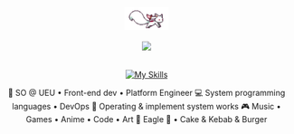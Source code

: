 <div align="center">
<img src="./Assets//kyubey.gif" height="40" />
<br><br>
<img src="https://readme-typing-svg.demolab.com?font=Inconsolata&weight=500&size=40&duration=3000&pause=300&color=ffbf00&center=true&vCenter=true&multiline=true&repeat=false&random=false&width=1300&height=140&lines=Hello+hello;I'm+AltQwerty%2C+a+tech+and+business+student+%E2%9C%A9" width="70%" />
<br>
<br>

[![My Skills](https://skillicons.dev/icons?i=html,css,js,ts,python,react,tailwindcss,docker,github,mui,postman,mongo,nodejs,express)](https://skillicons.dev)

<p>
    💼 SO @ UEU • Front-end dev • Platform Engineer
    💻 System programming languages • DevOps  
    📖 Operating & implement system works
    🎮 Music • Games • Anime • Code • Art
    🐾 Eagle 🦅 • Cake & Kebab & Burger
</p>

</div>

<!--

[![Auth UI Vue](https://svg.bookmark.style/api?url=https://github.com/RizkyRauf/Whatsapp-blast-selenium&mode=light&style=horizontal)](https://github.com/RizkyRauf/Whatsapp-blast-selenium)

--->
